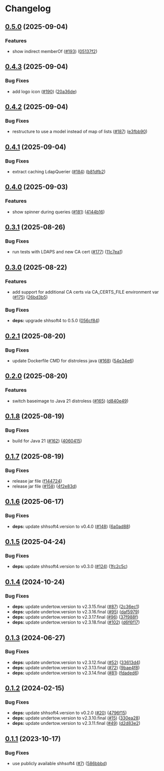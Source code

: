 # Changelog

## [0.5.0](https://github.com/sverrehu/dirsearch/compare/v0.4.3...v0.5.0) (2025-09-04)


### Features

* show indirect memberOf ([#193](https://github.com/sverrehu/dirsearch/issues/193)) ([05137f2](https://github.com/sverrehu/dirsearch/commit/05137f23cc41057fc89403122c003ad5c4fac886))

## [0.4.3](https://github.com/sverrehu/dirsearch/compare/v0.4.2...v0.4.3) (2025-09-04)


### Bug Fixes

* add logo icon ([#190](https://github.com/sverrehu/dirsearch/issues/190)) ([20a36de](https://github.com/sverrehu/dirsearch/commit/20a36deca5faca80efed4731f425d45210f7bf30))

## [0.4.2](https://github.com/sverrehu/dirsearch/compare/v0.4.1...v0.4.2) (2025-09-04)


### Bug Fixes

* restructure to use a model instead of map of lists ([#187](https://github.com/sverrehu/dirsearch/issues/187)) ([e3fbb90](https://github.com/sverrehu/dirsearch/commit/e3fbb90c79212d0f8b064d388ac9923690b7b8c5))

## [0.4.1](https://github.com/sverrehu/dirsearch/compare/v0.4.0...v0.4.1) (2025-09-04)


### Bug Fixes

* extract caching LdapQuerier ([#184](https://github.com/sverrehu/dirsearch/issues/184)) ([b81dfb2](https://github.com/sverrehu/dirsearch/commit/b81dfb208d783e6a5ccf3d9483eb8ce9cc030896))

## [0.4.0](https://github.com/sverrehu/dirsearch/compare/v0.3.1...v0.4.0) (2025-09-03)


### Features

* show spinner during queries ([#181](https://github.com/sverrehu/dirsearch/issues/181)) ([4144b16](https://github.com/sverrehu/dirsearch/commit/4144b1628991432360d519ed11e9dd784e821c08))

## [0.3.1](https://github.com/sverrehu/dirsearch/compare/v0.3.0...v0.3.1) (2025-08-26)


### Bug Fixes

* run tests with LDAPS and new CA cert ([#177](https://github.com/sverrehu/dirsearch/issues/177)) ([11c7ea1](https://github.com/sverrehu/dirsearch/commit/11c7ea1a588115618d1c610cbf3f756191fc5ed2))

## [0.3.0](https://github.com/sverrehu/dirsearch/compare/v0.2.1...v0.3.0) (2025-08-22)


### Features

* add support for additional CA certs via CA_CERTS_FILE environment var ([#175](https://github.com/sverrehu/dirsearch/issues/175)) ([26bd3b5](https://github.com/sverrehu/dirsearch/commit/26bd3b58e3a7ed50c7f283033a7bb333ddfdcdbf))


### Bug Fixes

* **deps:** upgrade shhsoft4 to 0.5.0 ([056cf84](https://github.com/sverrehu/dirsearch/commit/056cf84f47f9e904b1269bcee6aadb695ec121a8))

## [0.2.1](https://github.com/sverrehu/dirsearch/compare/v0.2.0...v0.2.1) (2025-08-20)


### Bug Fixes

* update Dockerfile CMD for distroless java ([#168](https://github.com/sverrehu/dirsearch/issues/168)) ([54e34e6](https://github.com/sverrehu/dirsearch/commit/54e34e62e43ca9ecaa2382c48ad7d325df5cc791))

## [0.2.0](https://github.com/sverrehu/dirsearch/compare/v0.1.8...v0.2.0) (2025-08-20)


### Features

* switch baseimage to Java 21 distroless ([#165](https://github.com/sverrehu/dirsearch/issues/165)) ([d840e49](https://github.com/sverrehu/dirsearch/commit/d840e49c9614fab32e9500afae81f573fe17799f))

## [0.1.8](https://github.com/sverrehu/dirsearch/compare/v0.1.7...v0.1.8) (2025-08-19)


### Bug Fixes

* build for Java 21 ([#162](https://github.com/sverrehu/dirsearch/issues/162)) ([4060415](https://github.com/sverrehu/dirsearch/commit/406041536de8689cd4da9931f06d2a40b84f7a19))

## [0.1.7](https://github.com/sverrehu/dirsearch/compare/v0.1.6...v0.1.7) (2025-08-19)


### Bug Fixes

* release jar file ([f144724](https://github.com/sverrehu/dirsearch/commit/f144724bed4ff748f209312aa15acc24b9bf14d9))
* release jar file ([#158](https://github.com/sverrehu/dirsearch/issues/158)) ([4f2e83d](https://github.com/sverrehu/dirsearch/commit/4f2e83dcc6eb281d13f8c15559bfd6ddcb59c8fc))

## [0.1.6](https://github.com/sverrehu/dirsearch/compare/v0.1.5...v0.1.6) (2025-06-17)


### Bug Fixes

* **deps:** update shhsoft4.version to v0.4.0 ([#148](https://github.com/sverrehu/dirsearch/issues/148)) ([6a0ad88](https://github.com/sverrehu/dirsearch/commit/6a0ad8841b0b0f4fbb8c7788055a1ce0ee224c3a))

## [0.1.5](https://github.com/sverrehu/dirsearch/compare/v0.1.4...v0.1.5) (2025-04-24)


### Bug Fixes

* **deps:** update shhsoft4.version to v0.3.0 ([#124](https://github.com/sverrehu/dirsearch/issues/124)) ([1fc2c5c](https://github.com/sverrehu/dirsearch/commit/1fc2c5c4d7f02753762958bb57bba2e08befd475))

## [0.1.4](https://github.com/sverrehu/dirsearch/compare/v0.1.3...v0.1.4) (2024-10-24)


### Bug Fixes

* **deps:** update undertow.version to v2.3.15.final ([#87](https://github.com/sverrehu/dirsearch/issues/87)) ([2c36ec1](https://github.com/sverrehu/dirsearch/commit/2c36ec104f0fd6d08f65231602869ec27b255c6f))
* **deps:** update undertow.version to v2.3.16.final ([#95](https://github.com/sverrehu/dirsearch/issues/95)) ([daf5979](https://github.com/sverrehu/dirsearch/commit/daf59792b2c8adc07d0670c41763b081f1059a9a))
* **deps:** update undertow.version to v2.3.17.final ([#96](https://github.com/sverrehu/dirsearch/issues/96)) ([37f988f](https://github.com/sverrehu/dirsearch/commit/37f988f52076fb1ffbf03bdc9cd86e2a77c4713b))
* **deps:** update undertow.version to v2.3.18.final ([#102](https://github.com/sverrehu/dirsearch/issues/102)) ([d6f6f17](https://github.com/sverrehu/dirsearch/commit/d6f6f17eed2de850bde17b76f7e5e1e3a1a4f356))

## [0.1.3](https://github.com/sverrehu/dirsearch/compare/v0.1.2...v0.1.3) (2024-06-27)


### Bug Fixes

* **deps:** update undertow.version to v2.3.12.final ([#52](https://github.com/sverrehu/dirsearch/issues/52)) ([33613d4](https://github.com/sverrehu/dirsearch/commit/33613d421e4ff6eecbba1f6125cf4c1373d880ae))
* **deps:** update undertow.version to v2.3.13.final ([#72](https://github.com/sverrehu/dirsearch/issues/72)) ([9bae4f8](https://github.com/sverrehu/dirsearch/commit/9bae4f8f8cc324f4b6777999451d824635f60e13))
* **deps:** update undertow.version to v2.3.14.final ([#81](https://github.com/sverrehu/dirsearch/issues/81)) ([fdaded6](https://github.com/sverrehu/dirsearch/commit/fdaded697c852fec9a29d1e99481566f3b11ce2c))

## [0.1.2](https://github.com/sverrehu/dirsearch/compare/v0.1.1...v0.1.2) (2024-02-15)


### Bug Fixes

* **deps:** update shhsoft4.version to v0.2.0 ([#20](https://github.com/sverrehu/dirsearch/issues/20)) ([4796f15](https://github.com/sverrehu/dirsearch/commit/4796f1598b01589d65ad7984f7882623ee508f7f))
* **deps:** update undertow.version to v2.3.10.final ([#15](https://github.com/sverrehu/dirsearch/issues/15)) ([330ea28](https://github.com/sverrehu/dirsearch/commit/330ea28a20a511c7d21cd2e08d915d198863dcad))
* **deps:** update undertow.version to v2.3.11.final ([#49](https://github.com/sverrehu/dirsearch/issues/49)) ([d2d83e2](https://github.com/sverrehu/dirsearch/commit/d2d83e2ccaa29c97958fca277b71bd4f67a13031))

## [0.1.1](https://github.com/sverrehu/dirsearch/compare/v0.1.0...v0.1.1) (2023-10-17)


### Bug Fixes

* use publicly available shhsoft4 ([#7](https://github.com/sverrehu/dirsearch/issues/7)) ([586bbbd](https://github.com/sverrehu/dirsearch/commit/586bbbd05dbbca5dc95313919f59edb6409949b6))
